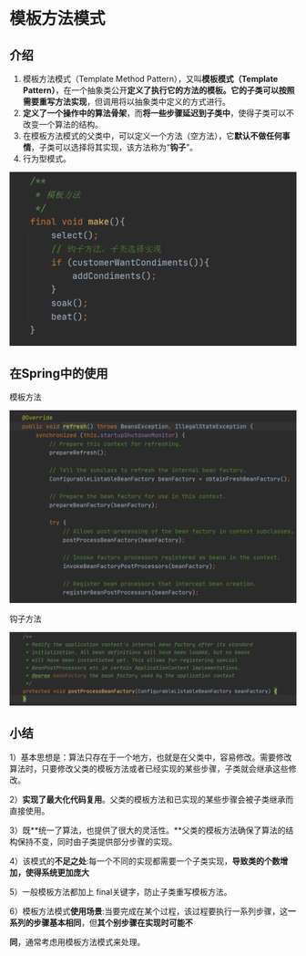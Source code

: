 # 模板方法模式

## 介绍

1. 模板方法模式（Template Method Pattern），又叫**模板模式（Template Pattern）**，在一个抽象类公开**定义了执行它的方法的模板。**它的**子类可以按照需要重写方法实现**，但调用将以抽象类中定义的方式进行。
2. **定义了一个操作中的算法骨架**，而**将一些步骤延迟到子类中**，使得子类可以不改变一个算法的结构。
3. 在模板方法模式的父类中，可以定义一个方法（空方法），它**默认不做任何事情**，子类可以选择将其实现，该方法称为“**钩子**”。
4. 行为型模式。



![image-20201118140809208](imgs/模板方法模式/image-20201118140809208.png)



## 在Spring中的使用

模板方法

![image-20201118142329817](imgs/模板方法模式/image-20201118142329817.png)

钩子方法

![image-20201118142611895](imgs/模板方法模式/image-20201118142611895.png)

## 小结

1）基本思想是：算法只存在于一个地方，也就是在父类中，容易修改。需要修改算法时，只要修改父类的模板方法或者已经实现的某些步骤，子类就会继承这些修改。

2）**实现了最大化代码复用**。父类的模板方法和已实现的某些步骤会被子类继承而直接使用。

3）既**统一了算法，也提供了很大的灵活性。**父类的模板方法确保了算法的结构保持不变，同时由子类提供部分步骤的实现。

4）该模式的**不足之处**:每一个不同的实现都需要一个子类实现，**导致类的个数增加，使得系统更加庞大**

5）一般模板方法都加上 final关键字，防止子类重写模板方法。

6）模板方法模式**使用场景**:当要完成在某个过程，该过程要执行一系列步骤，这**一系列的步骤基本相同**，但**其个别步骤在实现时可能不**

**同**，通常考虑用模板方法模式来处理。

